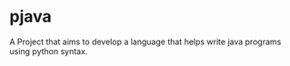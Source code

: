 # pjava
A Project that aims to develop a language that helps write java programs using python syntax.

